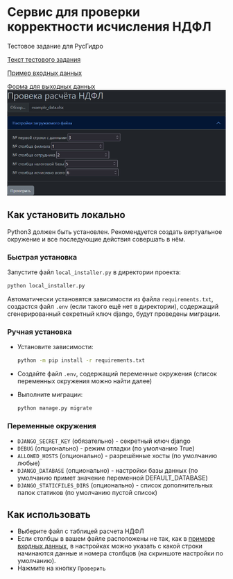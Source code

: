 # Сервис для проверки корректности исчисления НДФЛ
Тестовое задание для РусГидро

[Текст тестового задания](test_task_text.md)

[Пример входных данных](example/example_data.xlsx)

[Форма для выходных данных](example/rept_header.xlsx)
![screenshot](example/screenshot.jpg)

## Как установить локально
Python3 должен быть установлен. Рекомендуется создать виртуальное окружение и все последующие действия совершать в нём.

### Быстрая установка
Запустите файл `local_installer.py` в директории проекта:
```bash
python local_installer.py
```
Автоматически установятся зависимости из файла `requirements.txt`, создастся файл `.env` (если такого ещё нет в директории), содержащий cгенерированный секретный ключ django, будут проведены миграции. 

### Ручная установка
- Установите зависимости:
    ```bash
    python -m pip install -r requirements.txt
    ```

- Создайте файл `.env`, содержащий переменные окружения (список переменных окружения можно найти далее)

- Выполните миграции:
    ```bash
    python manage.py migrate
    ```

### Переменные окружения
- `DJANGO_SECRET_KEY` (обязательно) - секретный ключ django
- `DEBUG` (опционально) - режим отладки (по умолчанию True)
- `ALLOWED_HOSTS` (опционально) - разрешённые хосты (по умолчанию любые)
- `DJANGO_DATABASE` (опционально) - настройки базы данных (по умолчанию примет значение переменной DEFAULT_DATABASE)
- `DJANGO_STATICFILES_DIRS` (опционально) - список дополнительных папок статиков (по умолчанию пустой список)

## Как использовать
- Выберите файл с таблицей расчета НДФЛ
- Если столбцы в вашем файле расположены не так, как в [примере входных данных](example/example_data.xlsx), в настройках можно указать с какой строки начинаются данные и номера столбцов (на скриншоте настройки по умолчанию).
- Нажмите на кнопку `Проверить`
